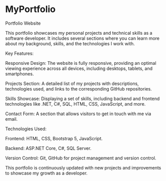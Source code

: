 # MyPortfolio
Portfolio Website

This portfolio showcases my personal projects and technical skills as a software developer. It includes several sections where you can learn more about my background, skills, and the technologies I work with.

Key Features:

Responsive Design: The website is fully responsive, providing an optimal viewing experience across all devices, including desktops, tablets, and smartphones.

Projects Section: A detailed list of my projects with descriptions, technologies used, and links to the corresponding GitHub repositories.

Skills Showcase: Displaying a set of skills, including backend and frontend technologies like .NET, C#, SQL, HTML, CSS, JavaScript, and more.

Contact Form: A section that allows visitors to get in touch with me via email.

Technologies Used:

Frontend: HTML, CSS, Bootstrap 5, JavaScript.

Backend: ASP.NET Core, C#, SQL Server.

Version Control: Git, GitHub for project management and version control.

This portfolio is continuously updated with new projects and improvements to showcase my growth as a developer.

